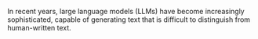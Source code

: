 In recent years, large language models (LLMs) have become increasingly sophisticated, capable of generating text that is difficult to distinguish from human-written text. 
